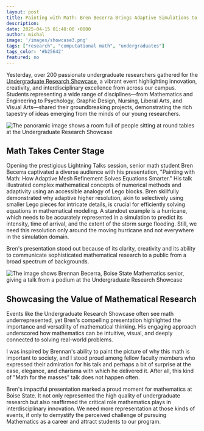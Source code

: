 ```yaml
---
layout: post
title: Painting with Math: Bren Becerra Brings Adaptive Simulations to Life at Undergraduate Research Showcase
description:
date: 2025-04-15 01:40:00 +0800
author: michal
image: '/images/showcase3.png'
tags: ["research", "computational math", "undergraduates"]
tags_color: '#b25642'
featured: no
---
```


Yesterday, over 200 passionate undergraduate researchers gathered for the [Undergraduate Research Showcase](https://www.boisestate.edu/undergraduate-research/showcase/undergraduate-research-showcase-2025/#lightning-presentations), a vibrant event highlighting innovation, creativity, and interdisciplinary excellence from across our campus. Students representing a wide range of disciplines—from Mathematics and Engineering to Psychology, Graphic Design, Nursing, Liberal Arts, and Visual Arts—shared their groundbreaking projects, demonstrating the rich tapestry of ideas emerging from the minds of our young researchers.

![The panoramic image shows a room full of people sitting at round tables at the Undergraduate Research Showcase](/images/showcase1.png)

## Math Takes Center Stage ##

Opening the prestigious Lightning Talks session, senior math student Bren Becerra captivated a diverse audience with his presentation, "Painting with Math: How Adaptive Mesh Refinement Solves Equations Smarter." His talk illustrated complex mathematical concepts of numerical methods and adaptivity using an accessible analogy of Lego blocks. Bren skillfully demonstrated why adaptive higher resolution, akin to selectively using smaller Lego pieces for intricate details, is crucial for efficiently solving equations in mathematical modeling. A standout example is a hurricane, which needs to be accurately represented in a simulation to predict its intensity, time of arrival, and the extent of the storm surge flooding. Still, we need this resolution only around the moving hurricane and not everywhere in the simulation domain.

Bren's presentation stood out because of its clarity, creativity and its ability to communicate sophisticated mathematical research to a public from a broad spectrum of backgrounds. 

![The image shows Brennan Becerra, Boise State Mathematics senior, giving a talk from a podium at the Undergraduate Research Showcase](/images/showcase2.png)

## Showcasing the Value of Mathematical Research ##

Events like the Undergraduate Research Showcase often see math underrepresented, yet Bren's compelling presentation highlighted the importance and versatility of mathematical thinking. His engaging approach underscored how mathematics can be intuitive, visual, and deeply connected to solving real-world problems.

I was inspired by Brennan's ability to paint the picture of why this math is important to society, and I stood proud among fellow faculty members who expressed their admiration for his talk and perhaps a bit of surprise at the ease, elegance, and charisma with which he delivered it. After all, this kind of "Math for the masses" talk does not happen often.

Bren's impactful presentation marked a proud moment for mathematics at Boise State. It not only represented the high quality of undergraduate research but also reaffirmed the critical role mathematics plays in interdisciplinary innovation. We need more representation at those kinds of events, if only to demystify the perceived challenge of pursuing Mathematics as a career and attract students to our program.
